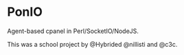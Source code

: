 PonIO
=====

Agent-based cpanel in Perl/SocketIO/NodeJS.

This was a school project by @Hybrided @nillisti and @c3c.
